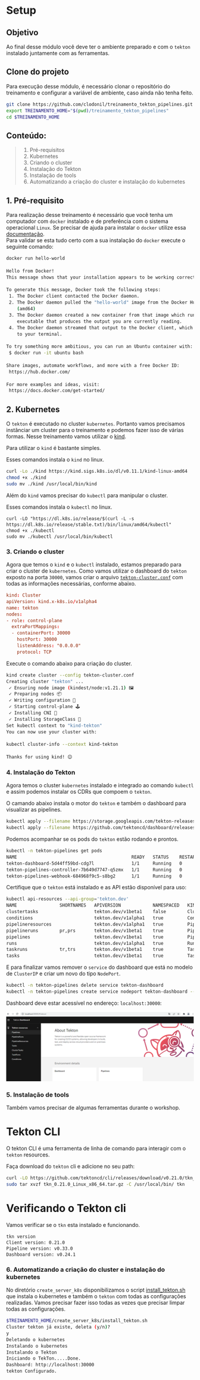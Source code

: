 # Setup 

## Objetivo
Ao final desse módulo você deve ter o ambiente preparado e com o `tekton` instalado juntamente com as ferramentas.


## Clone do projeto

Para execução desse módulo, é necessário clonar o repositório do treinamento e configurar a variável de ambiente, caso ainda não tenha feito.

```bash
git clone https://github.com/clodonil/treinamento_tekton_pipelines.git
export TREINAMENTO_HOME="$(pwd)/treinamento_tekton_pipelines"
cd $TREINAMENTO_HOME
```

## Conteúdo:
> 1. Pré-requisitos
> 2. Kubernetes
> 3. Criando o cluster
> 4. Instalação do Tekton
> 5. Instalação de tools
> 6. Automatizando a criação do cluster e instalação do kubernetes

## 1. Pré-requisito

Para realização desse treinamento é necessário que você tenha um computador com `docker` instalado e de preferência com o sistema operacional `Linux`. Se precisar de ajuda para instalar o `docker` utilize essa [documentação](https://docs.docker.com/desktop/).  
Para validar se esta tudo certo com a sua instalação do `docker` execute o seguinte comando:

```bash
docker run hello-world

Hello from Docker!
This message shows that your installation appears to be working correctly.

To generate this message, Docker took the following steps:
 1. The Docker client contacted the Docker daemon.
 2. The Docker daemon pulled the "hello-world" image from the Docker Hub.
    (amd64)
 3. The Docker daemon created a new container from that image which runs the
    executable that produces the output you are currently reading.
 4. The Docker daemon streamed that output to the Docker client, which sent it
    to your terminal.

To try something more ambitious, you can run an Ubuntu container with:
 $ docker run -it ubuntu bash

Share images, automate workflows, and more with a free Docker ID:
 https://hub.docker.com/

For more examples and ideas, visit:
 https://docs.docker.com/get-started/
```
## 2. Kubernetes

O `tekton` é executado no cluster `kubernetes`. Portanto vamos precisamos instânciar um cluster para o treinamento e podemos fazer isso de várias formas. Nesse treinamento vamos utilizar o [kind](https://kind.sigs.k8s.io/).  

Para utilizar o `kind` é bastante simples. 

Esses comandos instala o `kind` no linux.

```bash
curl -Lo ./kind https://kind.sigs.k8s.io/dl/v0.11.1/kind-linux-amd64
chmod +x ./kind
sudo mv ./kind /usr/local/bin/kind
```

Além do `kind` vamos precisar do `kubectl` para manipular o cluster.

Esses comandos instala o `kubectl` no linux.

```linux
curl -LO "https://dl.k8s.io/release/$(curl -L -s https://dl.k8s.io/release/stable.txt)/bin/linux/amd64/kubectl"
chmod +x ./kubectl
sudo mv ./kubectl /usr/local/bin/kubectl
```

### 3. Criando o cluster

Agora que temos o `kind` e o `kubectl` instalado, estamos preparado para criar o cluster de `kubernetes`. Como vamos utilizar o dashboard do `tekton` exposto na porta `30000`, vamos criar o arquivo [`tekton-cluster.conf`](create_server_k8s/tekton-cluster.conf) com todas as informações necessárias, conforme abaixo.



```yaml:exemplos/tekton-cluster.conf
kind: Cluster
apiVersion: kind.x-k8s.io/v1alpha4
name: tekton
nodes:
- role: control-plane
  extraPortMappings:
  - containerPort: 30000
    hostPort: 30000
    listenAddress: "0.0.0.0"
    protocol: TCP
```
Execute o comando abaixo para criação do cluster.

```bash
kind create cluster --config tekton-cluster.conf
Creating cluster "tekton" ...
 ✓ Ensuring node image (kindest/node:v1.21.1) 🖼
 ✓ Preparing nodes 📦
 ✓ Writing configuration 📜
 ✓ Starting control-plane 🕹️
 ✓ Installing CNI 🔌
 ✓ Installing StorageClass 💾
Set kubectl context to "kind-tekton"
You can now use your cluster with:

kubectl cluster-info --context kind-tekton

Thanks for using kind! 😊
```


### 4. Instalação do Tekton

Agora temos o cluster `kubernetes` instalado e integrado ao comando `kubectl` e assim podemos instalar os CDRs que compoem o `tekton`.

O camando abaixo instala o motor do `tekton` e também o dashboard para visualizar as pipelines.

```bash
kubectl apply --filename https://storage.googleapis.com/tekton-releases/pipeline/latest/release.yaml
kubectl apply --filename https://github.com/tektoncd/dashboard/releases/latest/download/tekton-dashboard-release.yaml
```
Podemos acompanhar se os pods do `tekton` estão rodando e prontos.

```bash
kubectl -n tekton-pipelines get pods
NAME                                           READY   STATUS    RESTARTS   AGE
tekton-dashboard-5d44ff59bd-cdg7l              1/1     Running   0          34s
tekton-pipelines-controller-7b649d7747-q5zmx   1/1     Running   0          50s
tekton-pipelines-webhook-684968f9c5-s8bg2      1/1     Running   0          50s
```

Certifique que o `tekton` está instalado e as API estão disponível para uso:

```bash
kubectl api-resources --api-group='tekton.dev'
NAME                SHORTNAMES   APIVERSION            NAMESPACED   KIND
clustertasks                     tekton.dev/v1beta1    false        ClusterTask
conditions                       tekton.dev/v1alpha1   true         Condition
pipelineresources                tekton.dev/v1alpha1   true         PipelineResource
pipelineruns        pr,prs       tekton.dev/v1beta1    true         PipelineRun
pipelines                        tekton.dev/v1beta1    true         Pipeline
runs                             tekton.dev/v1alpha1   true         Run
taskruns            tr,trs       tekton.dev/v1beta1    true         TaskRun
tasks                            tekton.dev/v1beta1    true         Task
```

E para finalizar vamos remover o `service` do dashboard que está no modelo de `ClusterIP` e criar um novo do tipo `NodePort`.

```bash
kubectl -n tekton-pipelines delete service tekton-dashboard
kubectl -n tekton-pipelines create service nodeport tekton-dashboard --tcp=9097:9097 --node-port=30000
```

Dashboard deve estar acessível no endereço: `localhost:30000`:

![dashboard](img/image1.png)

### 5. Instalação de tools
Também vamos precisar de algumas ferramentas durante o workshop.

# Tekton CLI
O tekton CLI é uma ferramenta de linha de comando para interagir com o `tekton` resources.

Faça download do `tekton` cli e adicione no seu path:

```bash
curl -LO https://github.com/tektoncd/cli/releases/download/v0.21.0/tkn_0.21.0_Linux_x86_64.tar.gz
sudo tar xvzf tkn_0.21.0_Linux_x86_64.tar.gz -C /usr/local/bin/ tkn
```

# Verificando o Tekton cli

Vamos verificar se o `tkn` esta instalado e funcionando.

```
tkn version
Client version: 0.21.0
Pipeline version: v0.33.0
Dashboard version: v0.24.1
```

### 6. Automatizando a criação do cluster e instalação do kubernetes

No diretório `create_server_k8s` disponibilizamos o script [install_tekton.sh](create_server_k8s/install_tekton.sh) que instala o kubernetes e também o `tekton` com todas as configurações realizadas. Vamos precisar fazer isso todas as vezes que precisar limpar todas as configurações.

```bash
$TREINAMENTO_HOME/create_server_k8s/install_tekton.sh
Cluster tekton já existe, deleta (y/n)?
y
Deletando o kubernetes
Instalando o kubernetes
Instalando o Tekton
Iniciando o TekTon.....Done.
Dashboard: http://localhost:30000
tekton Configurado.
```